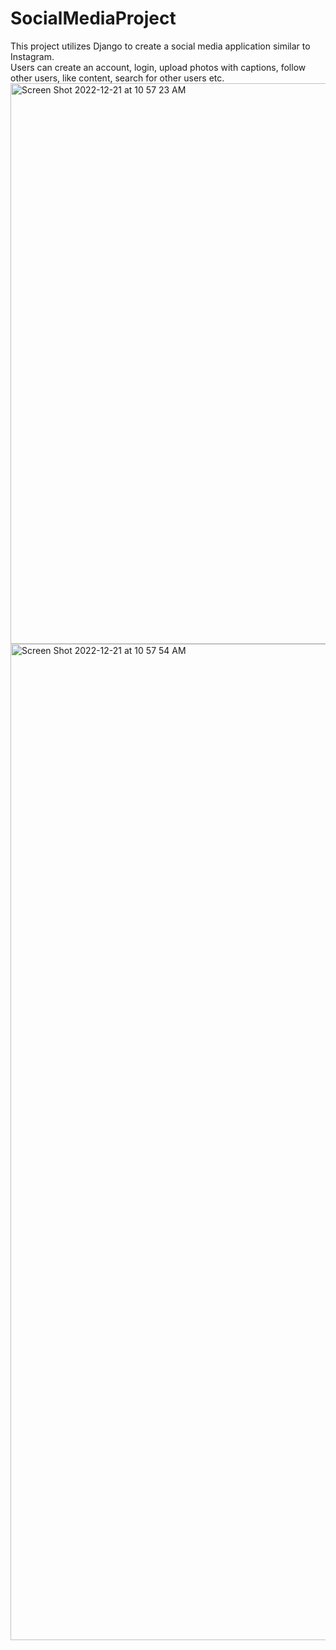 # SocialMediaProject
This project utilizes Django to create a social media application similar to Instagram. <br>
Users can create an account, login, upload photos with captions, follow other users, like content, search for other users etc. <br>
<img width="897" alt="Screen Shot 2022-12-21 at 10 57 23 AM" src="https://user-images.githubusercontent.com/22222231/208972817-1b394cef-24b6-4491-ad1c-09cc30a866bd.png">
<img width="1594" alt="Screen Shot 2022-12-21 at 10 57 54 AM" src="https://user-images.githubusercontent.com/22222231/208972828-99dbc149-6fc7-42b0-97d5-725c18b05225.png">

